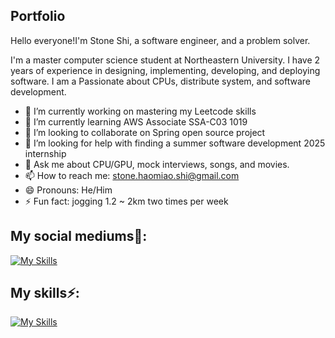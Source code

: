 ## Portfolio

Hello everyone!I'm Stone Shi, a software engineer, and a problem solver.

I'm a master computer science student at Northeastern University. I have 2 years of experience in designing, implementing, developing, and deploying software. I am a Passionate about CPUs, distribute system, and software development.

- 🔭 I’m currently working on mastering my Leetcode skills 
- 🌱 I’m currently learning AWS Associate SSA-C03 1019
- 👯 I’m looking to collaborate on Spring open source project
- 🤔 I’m looking for help with finding a summer software development 2025 internship
- 💬 Ask me about CPU/GPU, mock interviews, songs, and movies. 
- 📫 How to reach me: stone.haomiao.shi@gmail.com
- 😄 Pronouns: He/Him
- ⚡ Fun fact: jogging 1.2 ~ 2km two times per week

## My social mediums👯:
[![My Skills](https://skillicons.dev/icons?i=linkedin)](https://www.linkedin.com/in/stoneshi2000/)

## My skills⚡:
[![My Skills](https://skillicons.dev/icons?i=java,py,dotnet,aws,gcp,react,mysql,redis,ts,mongodb,docker,jenkins&perline=6)](https://skillicons.dev)








<!--
**stone-coding/stone-coding** is a ✨ _special_ ✨ repository because its `README.md` (this file) appears on your GitHub profile.

Here are some ideas to get you started:

- 🔭 I’m currently working on ...
- 🌱 I’m currently learning ...
- 👯 I’m looking to collaborate on ...
- 🤔 I’m looking for help with ...
- 💬 Ask me about ...
- 📫 How to reach me: ...
- 😄 Pronouns: ...
- ⚡ Fun fact: ...
-->

